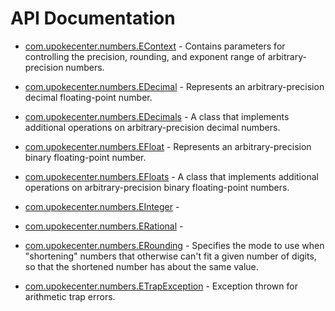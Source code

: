# API Documentation

* [com.upokecenter.numbers.EContext](com.upokecenter.numbers.EContext.md) -
Contains parameters for controlling the precision, rounding, and exponent
  range of arbitrary-precision numbers.

* [com.upokecenter.numbers.EDecimal](com.upokecenter.numbers.EDecimal.md) -
Represents an arbitrary-precision decimal floating-point number.

* [com.upokecenter.numbers.EDecimals](com.upokecenter.numbers.EDecimals.md) -
A class that implements additional operations on arbitrary-precision decimal
 numbers.

* [com.upokecenter.numbers.EFloat](com.upokecenter.numbers.EFloat.md) -
Represents an arbitrary-precision binary floating-point number.

* [com.upokecenter.numbers.EFloats](com.upokecenter.numbers.EFloats.md) -
A class that implements additional operations on arbitrary-precision binary
 floating-point numbers.

* [com.upokecenter.numbers.EInteger](com.upokecenter.numbers.EInteger.md) -  

* [com.upokecenter.numbers.ERational](com.upokecenter.numbers.ERational.md) -  

* [com.upokecenter.numbers.ERounding](com.upokecenter.numbers.ERounding.md) -
Specifies the mode to use when "shortening" numbers that otherwise can't fit
 a given number of digits, so that the shortened number has about the
  same value.

* [com.upokecenter.numbers.ETrapException](com.upokecenter.numbers.ETrapException.md) -
Exception thrown for arithmetic trap errors.
